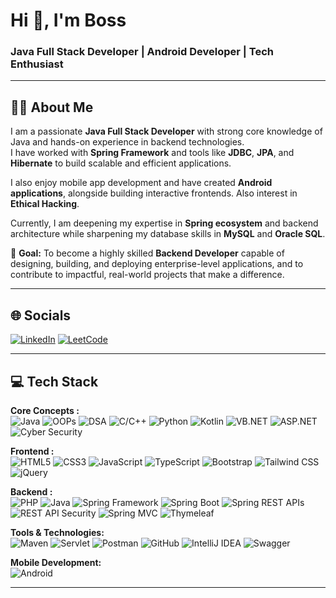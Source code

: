 <h1 align="left">Hi 👋, I'm Boss</h1>
<h3 align="left">Java Full Stack Developer | Android Developer | Tech Enthusiast</h3>

---

## 🧑‍💻 About Me

I am a passionate **Java Full Stack Developer** with strong core knowledge of Java and hands-on experience in backend technologies.  
I have worked with **Spring Framework** and tools like **JDBC**, **JPA**, and **Hibernate** to build scalable and efficient applications.  

I also enjoy mobile app development and have created **Android applications**, alongside building interactive frontends. Also interest in **Ethical Hacking**.

Currently, I am deepening my expertise in **Spring ecosystem** and backend architecture while sharpening my database skills in **MySQL** and **Oracle SQL**.  

🎯 **Goal:** To become a highly skilled **Backend Developer** capable of designing, building, and deploying enterprise-level applications, and to contribute to impactful, real-world projects that make a difference.  

---

## 🌐 Socials  
[![LinkedIn](https://img.shields.io/badge/LinkedIn-%230077B5.svg?logo=linkedin&logoColor=white)](https://www.linkedin.com/in/aryan-raval-407858373/) [![LeetCode](https://img.shields.io/badge/LeetCode-%23FFA116.svg?logo=leetcode&logoColor=black)](https://leetcode.com/u/aryanraval299_/)

---

## 💻 Tech Stack  

**Core Concepts :**  
![Java](https://img.shields.io/badge/Java-%23ED8B00.svg?logo=openjdk&logoColor=white) ![OOPs](https://img.shields.io/badge/OOPs-%2300f.svg?logoColor=white) ![DSA](https://img.shields.io/badge/DSA-%2300f.svg?logoColor=white) ![C/C++](https://img.shields.io/badge/C%2FC++-%2300599C.svg?logo=c%2B%2B&logoColor=white) ![Python](https://img.shields.io/badge/Python-%233776AB.svg?logo=python&logoColor=white) ![Kotlin](https://img.shields.io/badge/Kotlin-%237F52FF.svg?logo=kotlin&logoColor=white) ![VB.NET](https://img.shields.io/badge/VB.NET-%23512BD4.svg?logo=dotnet&logoColor=white) ![ASP.NET](https://img.shields.io/badge/ASP.NET-%23512BD4.svg?logo=dotnet&logoColor=white) ![Cyber Security](https://img.shields.io/badge/Cyber%20Security-%2300f.svg?logoColor=white)

**Frontend :**  
![HTML5](https://img.shields.io/badge/HTML5-%23E34F26.svg?logo=html5&logoColor=white) ![CSS3](https://img.shields.io/badge/CSS3-%231572B6.svg?logo=css3&logoColor=white) ![JavaScript](https://img.shields.io/badge/JavaScript-%23323330.svg?logo=javascript&logoColor=%23F7DF1E) ![TypeScript](https://img.shields.io/badge/TypeScript-%23007ACC.svg?logo=typescript&logoColor=white) ![Bootstrap](https://img.shields.io/badge/Bootstrap-%23563D7C.svg?logo=bootstrap&logoColor=white) ![Tailwind CSS](https://img.shields.io/badge/Tailwind_CSS-%2338B2AC.svg?logo=tailwind-css&logoColor=white) ![jQuery](https://img.shields.io/badge/jQuery-%230769AD.svg?logo=jquery&logoColor=white)

**Backend :**  
![PHP](https://img.shields.io/badge/PHP-%23777BB4.svg?logo=php&logoColor=white) ![Java](https://img.shields.io/badge/Java-%23ED8B00.svg?logo=openjdk&logoColor=white) ![Spring Framework](https://img.shields.io/badge/Spring%20Framework-%236DB33F.svg?logo=spring&logoColor=white) ![Spring Boot](https://img.shields.io/badge/Spring%20Boot-%236DB33F.svg?logo=springboot&logoColor=white) ![Spring REST APIs](https://img.shields.io/badge/Spring%20REST%20APIs-%236DB33F.svg?logo=spring&logoColor=white) ![REST API Security](https://img.shields.io/badge/REST%20API%20Security-%23FF6F00.svg?logoColor=white) ![Spring MVC](https://img.shields.io/badge/Spring%20MVC-%236DB33F.svg?logo=spring&logoColor=white) ![Thymeleaf](https://img.shields.io/badge/Thymeleaf-%23005F0F.svg?logo=thymeleaf&logoColor=white)

**Tools & Technologies:**  
![Maven](https://img.shields.io/badge/Maven-%23C71A36.svg?logo=apache-maven&logoColor=white) ![Servlet](https://img.shields.io/badge/Servlet-%23000000.svg?logoColor=white) ![Postman](https://img.shields.io/badge/Postman-%23FF6C37.svg?logo=postman&logoColor=white) ![GitHub](https://img.shields.io/badge/GitHub-%23121011.svg?logo=github&logoColor=white) ![IntelliJ IDEA](https://img.shields.io/badge/IntelliJ%20IDEA-%23000000.svg?logo=intellij-idea&logoColor=white) ![Swagger](https://img.shields.io/badge/Swagger-%2385EA2D.svg?logo=swagger&logoColor=black)

**Mobile Development:**  
![Android](https://img.shields.io/badge/Android-%233DDC84.svg?logo=android&logoColor=white)  

---
